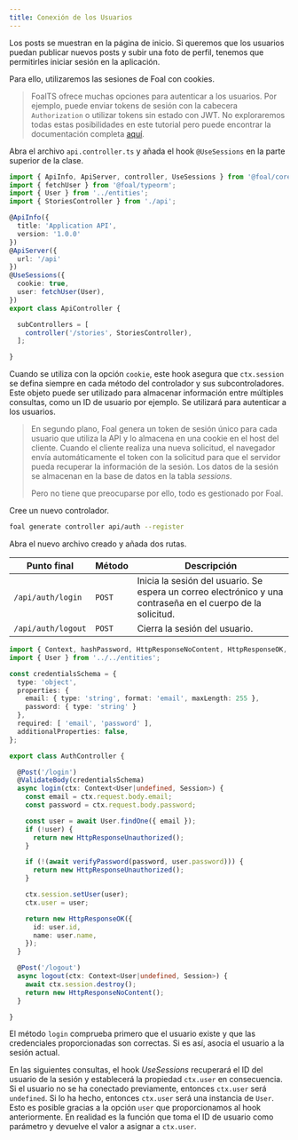 ```yaml
---
title: Conexión de los Usuarios
---
```


Los posts se muestran en la página de inicio. Si queremos que los usuarios puedan publicar nuevos posts y subir una foto de perfil, tenemos que permitirles iniciar sesión en la aplicación.

Para ello, utilizaremos las sesiones de Foal con cookies.

> FoalTS ofrece muchas opciones para autenticar a los usuarios. Por ejemplo, puede enviar tokens de sesión con la cabecera `Authorization` o utilizar tokens sin estado con JWT. No exploraremos todas estas posibilidades en este tutorial pero puede encontrar la documentación completa [aquí](../../authentication-and-access-control/quick-start.md).

Abra el archivo `api.controller.ts` y añada el hook `@UseSessions` en la parte superior de la clase.

```typescript
import { ApiInfo, ApiServer, controller, UseSessions } from '@foal/core';
import { fetchUser } from '@foal/typeorm';
import { User } from '../entities';
import { StoriesController } from './api';

@ApiInfo({
  title: 'Application API',
  version: '1.0.0'
})
@ApiServer({
  url: '/api'
})
@UseSessions({
  cookie: true,
  user: fetchUser(User),
})
export class ApiController {

  subControllers = [
    controller('/stories', StoriesController),
  ];

}

```

Cuando se utiliza con la opción `cookie`, este hook asegura que `ctx.session` se defina siempre en cada método del controlador y sus subcontroladores. Este objeto puede ser utilizado para almacenar información entre múltiples consultas, como un ID de usuario por ejemplo. Se utilizará para autenticar a los usuarios.

> En segundo plano, Foal genera un token de sesión único para cada usuario que utiliza la API y lo almacena en una cookie en el host del cliente. Cuando el cliente realiza una nueva solicitud, el navegador envía automáticamente el token con la solicitud para que el servidor pueda recuperar la información de la sesión. Los datos de la sesión se almacenan en la base de datos en la tabla *sessions*.
>
> Pero no tiene que preocuparse por ello, todo es gestionado por Foal.

Cree un nuevo controlador.

```bash
foal generate controller api/auth --register
```

Abra el nuevo archivo creado y añada dos rutas.

| Punto final | Método | Descripción |
| --- | --- | --- |
| `/api/auth/login` | `POST` | Inicia la sesión del usuario. Se espera un correo electrónico y una contraseña en el cuerpo de la solicitud. |
| `/api/auth/logout` | `POST` | Cierra la sesión del usuario. |

```typescript
import { Context, hashPassword, HttpResponseNoContent, HttpResponseOK, HttpResponseUnauthorized, Post, Session, ValidateBody, verifyPassword } from '@foal/core';
import { User } from '../../entities';

const credentialsSchema = {
  type: 'object',
  properties: {
    email: { type: 'string', format: 'email', maxLength: 255 },
    password: { type: 'string' }
  },
  required: [ 'email', 'password' ],
  additionalProperties: false,
};

export class AuthController {

  @Post('/login')
  @ValidateBody(credentialsSchema)
  async login(ctx: Context<User|undefined, Session>) {
    const email = ctx.request.body.email;
    const password = ctx.request.body.password;

    const user = await User.findOne({ email });
    if (!user) {
      return new HttpResponseUnauthorized();
    }

    if (!(await verifyPassword(password, user.password))) {
      return new HttpResponseUnauthorized();
    }

    ctx.session.setUser(user);
    ctx.user = user;

    return new HttpResponseOK({
      id: user.id,
      name: user.name,
    });
  }

  @Post('/logout')
  async logout(ctx: Context<User|undefined, Session>) {
    await ctx.session.destroy();
    return new HttpResponseNoContent();
  }

}

```

El método `login` comprueba primero que el usuario existe y que las credenciales proporcionadas son correctas. Si es así, asocia el usuario a la sesión actual.

En las siguientes consultas, el hook *UseSessions* recuperará el ID del usuario de la sesión y establecerá la propiedad `ctx.user` en consecuencia. Si el usuario no se ha conectado previamente, entonces `ctx.user` será `undefined`. Si lo ha hecho, entonces `ctx.user` será una instancia de `User`. Esto es posible gracias a la opción `user` que proporcionamos al hook anteriormente. En realidad es la función que toma el ID de usuario como parámetro y devuelve el valor a asignar a `ctx.user`.

